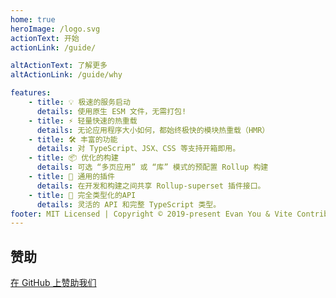 ```yaml
---
home: true
heroImage: /logo.svg
actionText: 开始
actionLink: /guide/

altActionText: 了解更多
altActionLink: /guide/why

features:
    - title: 💡 极速的服务启动
      details: 使用原生 ESM 文件，无需打包!
    - title: ⚡️ 轻量快速的热重载
      details: 无论应用程序大小如何，都始终极快的模块热重载（HMR）
    - title: 🛠️ 丰富的功能
      details: 对 TypeScript、JSX、CSS 等支持开箱即用。
    - title: 📦 优化的构建
      details: 可选 “多页应用” 或 “库” 模式的预配置 Rollup 构建
    - title: 🔩 通用的插件
      details: 在开发和构建之间共享 Rollup-superset 插件接口。
    - title: 🔑 完全类型化的API
      details: 灵活的 API 和完整 TypeScript 类型。
footer: MIT Licensed | Copyright © 2019-present Evan You & Vite Contributors
---
```


<div class="frontpage sponsors">
  <h2>赞助</h2>
  <a v-for="{ href, src, name } of sponsors" :href="href" target="_blank" rel="noopener" aria-label="sponsor-img">
    <img :src="src" :alt="name">
  </a>
  <br>
  <a href="https://github.com/sponsors/yyx990803" target="_blank" rel="noopener">在 GitHub 上赞助我们</a>
</div>

<script setup>
import sponsors from './.vitepress/theme/sponsors.json'
</script>
